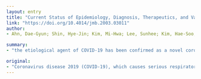 ```yaml
---
layout: entry
title: "Current Status of Epidemiology, Diagnosis, Therapeutics, and Vaccines for Novel Coronavirus Disease 2019 (COVID-19)"
link: "https://doi.org/10.4014/jmb.2003.03011"
author:
- Ahn, Dae-Gyun; Shin, Hye-Jin; Kim, Mi-Hwa; Lee, Sunhee; Kim, Hae-Soo; Myoung, Jinjong; Kim, Bum-Tae; Kim, Seong-Jun

summary:
- "the etiological agent of COVID-19 has been confirmed as a novel coronavirus. SARS-CoV-2 has spread across China and worldwide. Global institutions and companies have begun to develop vaccines for the prevention of the virus. Currently, diagnostic kits are available and several repurposing therapeutics have shown to be clinically effective. The current status of epidemiology, diagnosis, treatment, and vaccine development has been reviewed."

original:
- "Coronavirus disease 2019 (COVID-19), which causes serious respiratory illness such as pneumonia and lung failure, was first reported in Wuhan, the capital of Hubei, China. The etiological agent of COVID-19 has been confirmed as a novel coronavirus, now known as severe acute respiratory syndrome coronavirus 2 (SARS-CoV-2), which is most likely originated from zoonotic coronaviruses, like SARS-CoV, which emerged in 2002. Within a few months of the first report, SARS-CoV-2 had spread across China and worldwide, reaching a pandemic level. As COVID-19 has triggered enormous human casualties and serious economic loss posing global threat, an understanding of the ongoing situation and the development of strategies to contain the virus's spread are urgently needed. Currently, various diagnostic kits to test for COVID-19 are available and several repurposing therapeutics for COVID-19 have shown to be clinically effective. In addition, global institutions and companies have begun to develop vaccines for the prevention of COVID-19. Here, we review the current status of epidemiology, diagnosis, treatment, and vaccine development for COVID-19."
---
```


